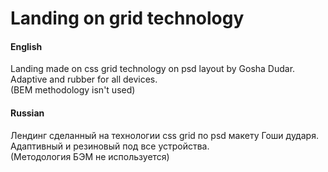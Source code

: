 # Landing on grid technology

#### English
Landing made on css grid technology on psd layout by Gosha Dudar.
Adaptive and rubber for all devices.  
(BEM methodology isn't used)

#### Russian
Лендинг сделанный на технологии css grid по psd макету Гоши дударя.
Адаптивный и резиновый под все устройства.  
(Методология БЭМ не используется)
